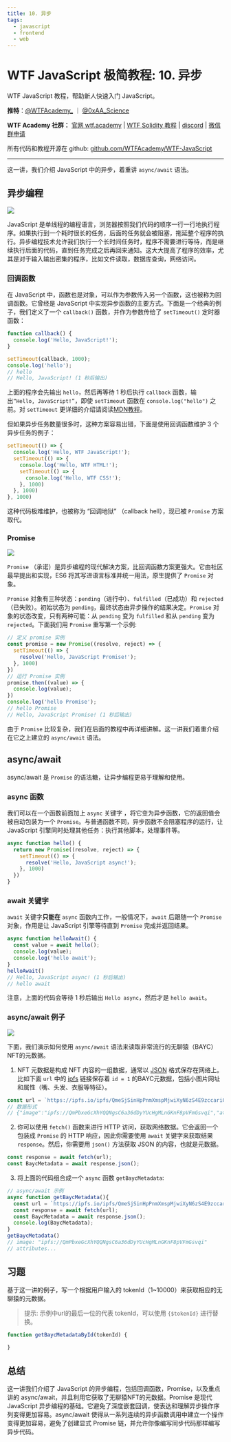 ```yaml
---
title: 10. 异步
tags:
  - javascript
  - frontend
  - web
---
```

# WTF JavaScript 极简教程: 10. 异步

WTF JavaScript 教程，帮助新人快速入门 JavaScript。

**推特**：[@WTFAcademy\_](https://twitter.com/WTFAcademy_) ｜ [@0xAA_Science](https://twitter.com/0xAA_Science)

**WTF Academy 社群：** [官网 wtf.academy](https://wtf.academy/) | [WTF Solidity 教程](https://github.com/AmazingAng/WTFSolidity) | [discord](https://discord.gg/5akcruXrsk/) | [微信群申请](https://docs.google.com/forms/d/e/1FAIpQLSe4KGT8Sh6sJ7hedQRuIYirOoZK_85miz3dw7vA1-YjodgJ-A/viewform?usp=sf_link)

所有代码和教程开源在 github: [github.com/WTFAcademy/WTF-JavaScript](https://github.com/WTFAcademy/WTF-JavaScript)

---

这一讲，我们介绍 JavaScript 中的异步，着重讲 `async/await` 语法。

## 异步编程

![](./img/10-1.png)

JavaScript 是单线程的编程语言，浏览器按照我们代码的顺序一行一行地执行程序。如果执行到一个耗时很长的任务，后面的任务就会被阻塞，拖延整个程序的执行。异步编程技术允许我们执行一个长时间任务时，程序不需要进行等待，而是继续执行后面的代码，直到任务完成之后再回来通知。这大大提高了程序的效率，尤其是对于输入输出密集的程序，比如文件读取，数据库查询，网络访问。

### 回调函数

在 JavaScript 中，函数也是对象，可以作为参数传入另一个函数，这也被称为回调函数。它曾经是 JavaScript 中实现异步函数的主要方式。下面是一个经典的例子，我们定义了一个 `callback()` 函数，并作为参数传给了 `setTimeout()` 定时器函数：

```js
function callback() {
  console.log('Hello, JavaScript!');
}

setTimeout(callback, 1000);
console.log('hello');
// hello
// Hello, JavaScript! (1 秒后输出)
```

上面的程序会先输出 `hello`，然后再等待 1 秒后执行 `callback` 函数，输出`“Hello, JavaScript!”`，即使 `setTimeout` 函数在 `console.log("hello")` 之前。对 `setTimeout` 更详细的介绍请阅读[MDN教程](https://developer.mozilla.org/zh-CN/docs/Web/API/setTimeout)。

但如果异步任务数量很多时，这种方案容易出错，下面是使用回调函数维护 3 个异步任务的例子：

```js
setTimeout(() => {
  console.log('Hello, WTF JavaScript!');
  setTimeout(() => {
    console.log('Hello, WTF HTML!');
    setTimeout(() => {
      console.log('Hello, WTF CSS!');
    }, 1000)
  }, 1000)
}, 1000)
```

这种代码极难维护，也被称为 “回调地狱” （callback hell），现已被 `Promise` 方案取代。

### Promise

![](./img/10-2.png)

`Promise` （承诺）是异步编程的现代解决方案，比回调函数方案更强大。它由社区最早提出和实现，ES6 将其写进语言标准并统一用法，原生提供了 `Promise` 对象。

`Promise` 对象有三种状态：`pending`（进行中）、`fulfilled`（已成功）和 `rejected`（已失败）。初始状态为 `pending`，最终状态由异步操作的结果决定。`Promise` 对象的状态改变，只有两种可能：从 `pending` 变为 `fulfilled` 和从 `pending` 变为 `rejected`。下面我们用 `Promise` 重写第一个示例:

```js
// 定义 promise 实例
const promise = new Promise((resolve, reject) => {
  setTimeout(() => {
    resolve('Hello, JavaScript Promise!');
  }, 1000)
})
// 运行 Promise 实例
promise.then((value) => {
  console.log(value);
})
console.log('hello Promise');
// hello Promise
// Hello, JavaScript Promise! (1 秒后输出)
```

由于 `Promise` 比较复杂，我们在后面的教程中再详细讲解。这一讲我们着重介绍在它之上建立的 `async/await` 语法。

## async/await

async/await 是 `Promise` 的语法糖，让异步编程更易于理解和使用。

### async 函数

我们可以在一个函数前面加上 `async` 关键字 ，将它变为异步函数，它的返回值会被自动包装为一个 `Promise`。与普通函数不同，异步函数不会阻塞程序的运行，让 JavaScript 引擎同时处理其他任务：执行其他脚本，处理事件等。

```js
async function hello() {
  return new Promise((resolve, reject) => {
    setTimeout(() => {
      resolve('Hello, JavaScript async!');
    }, 1000)
  })
}
```

### await 关键字

`await` 关键字**只能在** `async` 函数内工作，一般情况下，`await` 后跟随一个 `Promise` 对象，作用是让 JavaScript 引擎等待直到 `Promise` 完成并返回结果。

```js
async function helloAwait() {
  const value = await hello();
  console.log(value);
  console.log('hello await');
}
helloAwait()
// Hello, JavaScript async! (1 秒后输出)
// hello await
```

注意，上面的代码会等待 1 秒后输出 `Hello async`，然后才是 `hello await`。

### async/await 例子

![](./img/10-3.png)

下面，我们演示如何使用 `async/await` 语法来读取非常流行的无聊猿（BAYC）NFT的元数据。

1. NFT 元数据是构成 NFT 内容的一组数据，通常以 [JSON](https://zh.wikipedia.org/wiki/JSON) 格式保存在网络上。比如下面 `url` 中的 [ipfs](https://gateway.ipfscdn.io/ipfs/QmeSjSinHpPnmXmspMjwiXyN6zS4E9zccariGR3jxcaWtq/1) 链接保存着 `id = 1` 的BAYC元数据，包括小图片网址和属性（嘴、头发、衣服等特征）。

  ```js
  const url = `https://ipfs.io/ipfs/QmeSjSinHpPnmXmspMjwiXyN6zS4E9zccariGR3jxcaWtq/1`;
  // 数据形式
  // {"image":"ipfs://QmPbxeGcXhYQQNgsC6a36dDyYUcHgMLnGKnF8pVFmGsvqi","attributes":[{"trait_type":"Mouth","value":"Grin"},{"trait_type":"Clothes","value":"Vietnam Jacket"},{"trait_type":"Background","value":"Orange"},{"trait_type":"Eyes","value":"Blue Beams"},{"trait_type":"Fur","value":"Robot"}]}
  ```

2. 你可以使用 `fetch()` 函数来进行 HTTP 访问，获取网络数据。它会返回一个包装成 `Promise` 的 HTTP 响应，因此你需要使用 `await` 关键字来获取结果 `response`。然后，你需要用 `json()` 方法获取 JSON 的内容，也就是元数据。

  ```js
  const response = await fetch(url);
  const BaycMetadata = await response.json();
  ```

3. 将上面的代码组合成一个 `async` 函数 `getBaycMetadata`:

```js
// async/await 示例
async function getBaycMetadata(){
  const url = `https://ipfs.io/ipfs/QmeSjSinHpPnmXmspMjwiXyN6zS4E9zccariGR3jxcaWtq/1`;
  const response = await fetch(url);
  const BaycMetadata = await response.json();
  console.log(BaycMetadata);
}
getBaycMetadata()
// image: "ipfs://QmPbxeGcXhYQQNgsC6a36dDyYUcHgMLnGKnF8pVFmGsvqi"
// attributes...
```

## 习题

基于这一讲的例子，写一个根据用户输入的 tokenId（1~10000）来获取相应的无聊猿的元数据。

> 提示: 示例中url的最后一位的代表 tokenId，可以使用 `{$tokenId}` 进行替换。

```jsx live
function getBaycMetadataById(tokenId) {
  
}
```

## 总结

这一讲我们介绍了 JavaScript 的异步编程，包括回调函数，Promise，以及重点讲的 async/await，并且利用它获取了无聊猿NFT的元数据。Promise 是现代 JavaScript 异步编程的基础。它避免了深度嵌套回调，使表达和理解异步操作序列变得更加容易。async/await 使得从一系列连续的异步函数调用中建立一个操作变得更加容易，避免了创建显式 Promise 链，并允许你像编写同步代码那样编写异步代码。
